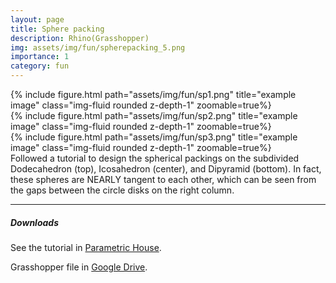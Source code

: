 ```yaml
---
layout: page
title: Sphere packing
description: Rhino(Grasshopper)
img: assets/img/fun/spherepacking_5.png
importance: 1
category: fun
---
```


<div class="row">
    <div class="col-sm mt-3 mt-md-0">
        {% include figure.html path="assets/img/fun/sp1.png" title="example image" class="img-fluid rounded z-depth-1" zoomable=true%}
    </div>
</div>
<div class="row">
    <div class="col-sm mt-3 mt-md-0">
        {% include figure.html path="assets/img/fun/sp2.png" title="example image" class="img-fluid rounded z-depth-1" zoomable=true%}
    </div>
</div>
<div class="row">
    <div class="col-sm mt-3 mt-md-0">
        {% include figure.html path="assets/img/fun/sp3.png" title="example image" class="img-fluid rounded z-depth-1" zoomable=true%}
    </div>
</div>
<div class="caption">
    Followed a tutorial to design the spherical packings on the subdivided Dodecahedron (top), Icosahedron (center), and Dipyramid (bottom). In fact, these spheres are NEARLY tangent to each other, which can be seen from the gaps between the circle disks on the right column. 
 </a>
</div>



------
##### <i class='fas fa-download'>**Downloads**</i>
See the tutorial in [Parametric House](https://parametrichouse.com/sphere-packing/).

Grasshopper file in [Google Drive](https://drive.google.com/file/d/1wtxFjOwZUdkpqSjU8vlVt7k8jrBuO7SV/view?usp=sharing).
